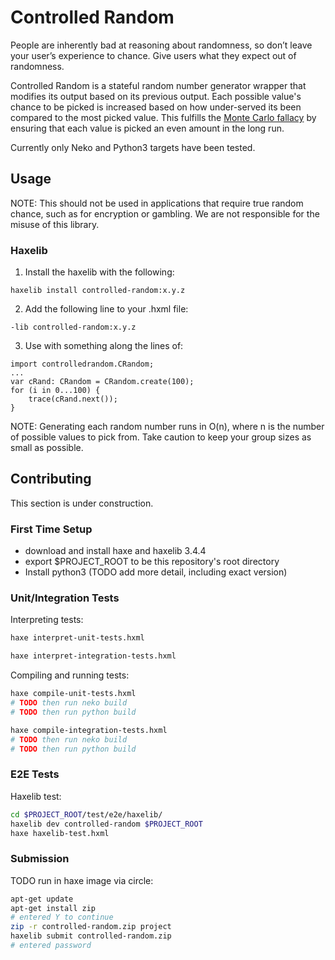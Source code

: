 # Controlled Random

People are inherently bad at reasoning about randomness, so don’t leave your user’s experience to chance. Give users what they expect out of randomness.

Controlled Random is a stateful random number generator wrapper that modifies its output based on its previous output. Each possible value's chance to be picked is increased based on how under-served its been compared to the most picked value. This fulfills the [Monte Carlo fallacy](https://en.wikipedia.org/wiki/Gambler%27s_fallacy) by ensuring that each value is picked an even amount in the long run.

Currently only Neko and Python3 targets have been tested.

## Usage

NOTE: This should not be used in applications that require true random chance, such as for encryption or gambling. We are not responsible for the misuse of this library.

### Haxelib

1. Install the haxelib with the following:
```
haxelib install controlled-random:x.y.z
```

2. Add the following line to your .hxml file:
```
-lib controlled-random:x.y.z
```

3. Use with something along the lines of:
```
import controlledrandom.CRandom;
...
var cRand: CRandom = CRandom.create(100);
for (i in 0...100) {
    trace(cRand.next());
}
```

NOTE: Generating each random number runs in O(n), where n is the number of possible values to pick from. Take caution to keep your group sizes as small as possible.

## Contributing

This section is under construction.

### First Time Setup
- download and install haxe and haxelib 3.4.4
- export $PROJECT_ROOT to be this repository's root directory
- Install python3 (TODO add more detail, including exact version)

### Unit/Integration Tests
Interpreting tests:
```bash
haxe interpret-unit-tests.hxml
```
```bash
haxe interpret-integration-tests.hxml
```
Compiling and running tests:
```bash
haxe compile-unit-tests.hxml
# TODO then run neko build
# TODO then run python build
```
```bash
haxe compile-integration-tests.hxml
# TODO then run neko build
# TODO then run python build
```

### E2E Tests

Haxelib test:
```bash
cd $PROJECT_ROOT/test/e2e/haxelib/
haxelib dev controlled-random $PROJECT_ROOT
haxe haxelib-test.hxml
```

### Submission
TODO
run in haxe image via circle:
```bash
apt-get update
apt-get install zip
# entered Y to continue
zip -r controlled-random.zip project
haxelib submit controlled-random.zip
# entered password
```
